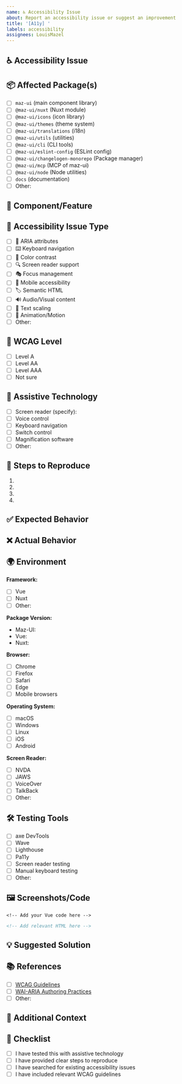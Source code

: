 ```yaml
---
name: ♿ Accessibility Issue
about: Report an accessibility issue or suggest an improvement
title: '[A11y] '
labels: accessibility
assignees: LouisMazel
---
```


## ♿ Accessibility Issue

<!-- Describe the accessibility issue you're experiencing -->

## 📦 Affected Package(s)

<!-- Check all packages that are affected by this accessibility issue -->

- [ ] `maz-ui` (main component library)
- [ ] `@maz-ui/nuxt` (Nuxt module)
- [ ] `@maz-ui/icons` (icon library)
- [ ] `@maz-ui/themes` (theme system)
- [ ] `@maz-ui/translations` (i18n)
- [ ] `@maz-ui/utils` (utilities)
- [ ] `@maz-ui/cli` (CLI tools)
- [ ] `@maz-ui/eslint-config` (ESLint config)
- [ ] `@maz-ui/changelogen-monorepo` (Package manager)
- [ ] `@maz-ui/mcp` (MCP of maz-ui)
- [ ] `@maz-ui/node` (Node utilities)
- [ ] `docs` (documentation)
- [ ] Other:

## 🔧 Component/Feature

<!-- If applicable, specify the component or feature name -->

## 🎯 Accessibility Issue Type

<!-- What type of accessibility issue is this? -->

- [ ] 🌟 ARIA attributes
- [ ] ⌨️ Keyboard navigation
- [ ] 🎨 Color contrast
- [ ] 🔍 Screen reader support
- [ ] 🎭 Focus management
- [ ] 📱 Mobile accessibility
- [ ] 🏷️ Semantic HTML
- [ ] 🔊 Audio/Visual content
- [ ] 📏 Text scaling
- [ ] 🎪 Animation/Motion
- [ ] Other:

## 🎯 WCAG Level

<!-- What WCAG level does this relate to? -->

- [ ] Level A
- [ ] Level AA
- [ ] Level AAA
- [ ] Not sure

## 🔧 Assistive Technology

<!-- What assistive technology are you using? -->

- [ ] Screen reader (specify):
- [ ] Voice control
- [ ] Keyboard navigation
- [ ] Switch control
- [ ] Magnification software
- [ ] Other:

## 🔄 Steps to Reproduce

<!-- Steps to reproduce the accessibility issue -->

1.
2.
3.
4.

## ✅ Expected Behavior

<!-- What should happen from an accessibility perspective? -->

## ❌ Actual Behavior

<!-- What actually happens? -->

## 🌍 Environment

**Framework:**

- [ ] Vue
- [ ] Nuxt
- [ ] Other:

**Package Version:**

- Maz-UI:
- Vue:
- Nuxt:

**Browser:**

- [ ] Chrome
- [ ] Firefox
- [ ] Safari
- [ ] Edge
- [ ] Mobile browsers

**Operating System:**

- [ ] macOS
- [ ] Windows
- [ ] Linux
- [ ] iOS
- [ ] Android

**Screen Reader:**

- [ ] NVDA
- [ ] JAWS
- [ ] VoiceOver
- [ ] TalkBack
- [ ] Other:

## 🛠️ Testing Tools

<!-- What accessibility testing tools have you used? -->

- [ ] axe DevTools
- [ ] Wave
- [ ] Lighthouse
- [ ] Pa11y
- [ ] Screen reader testing
- [ ] Manual keyboard testing
- [ ] Other:

## 🖼️ Screenshots/Code

<!-- If applicable, add screenshots or code examples -->

```vue
<!-- Add your Vue code here -->
```

```html
<!-- Add relevant HTML here -->
```

## 💡 Suggested Solution

<!-- If you have ideas on how to fix this accessibility issue, please share them -->

## 📚 References

<!-- Any relevant accessibility guidelines or resources -->

- [ ] [WCAG Guidelines](https://www.w3.org/WAI/WCAG21/quickref/)
- [ ] [WAI-ARIA Authoring Practices](https://www.w3.org/WAI/ARIA/apg/)
- [ ] Other:

## 📝 Additional Context

<!-- Add any other context about the accessibility issue -->

## 📝 Checklist

<!-- Please check the following before submitting -->

- [ ] I have tested this with assistive technology
- [ ] I have provided clear steps to reproduce
- [ ] I have searched for existing accessibility issues
- [ ] I have included relevant WCAG guidelines
